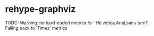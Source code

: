 # rehype-graphviz

TODO: Warning: no hard-coded metrics for 'Helvetica,Arial,sans-serif'.  Falling back to 'Times' metrics
